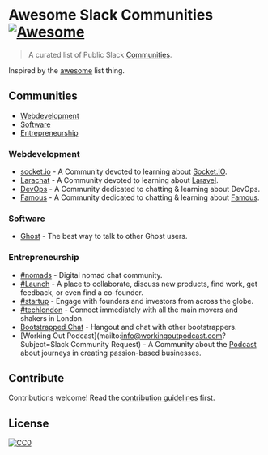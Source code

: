 # Awesome Slack Communities [![Awesome](https://cdn.rawgit.com/sindresorhus/awesome/d7305f38d29fed78fa85652e3a63e154dd8e8829/media/badge.svg)](https://github.com/sindresorhus/awesome)

> A curated list of Public Slack [Communities](#communities).

Inspired by the [awesome](https://github.com/sindresorhus/awesome) list thing.

## Communities
- [Webdevelopment](#webdevelopment)
- [Software](#software)
- [Entrepreneurship](#entrepreneurship)

### Webdevelopment
- [socket.io](http://socket.io/slack/) - A Community devoted to learning about [Socket.IO](http://socket.io/).
- [Larachat](https://larachat.co/) - A Community devoted to learning about [Laravel](http://laravel.com/).
- [DevOps](http://devopschat.co/) - A Community dedicated to chatting & learning about DevOps.
- [Famous](http://slack.famous.org/signup) - A Community dedicated to chatting & learning about [Famous](http://famous.org/).

### Software
- [Ghost](https://ghost.org/slack/) - The best way to talk to other Ghost users.

### Entrepreneurship
- [#nomads](http://hashtagnomads.com/) - Digital nomad chat community.
- [#Launch](http://www.launch-chat.com/) -  A place to collaborate, discuss new products, find work, get feedback, or even find a co-founder.
- [#startup](http://www.hashtagstartup.co/) - Engage with founders and investors from across the globe.
- [#techlondon](http://techlondon.io/) - Connect immediately with all the main movers and shakers in London.
- [Bootstrapped Chat](http://www.bootstrappedchat.com/) - Hangout and chat with other bootstrappers.
- [Working Out Podcast](mailto:info@workingoutpodcast.com?Subject=Slack Community Request) - A Community about the [Podcast](http://workingoutpodcast.com/) about journeys in creating passion-based businesses.

## Contribute
Contributions welcome! Read the [contribution guidelines](contributing.md) first.

## License
[![CC0](http://i.creativecommons.org/p/zero/1.0/88x31.png)](http://creativecommons.org/publicdomain/zero/1.0/)